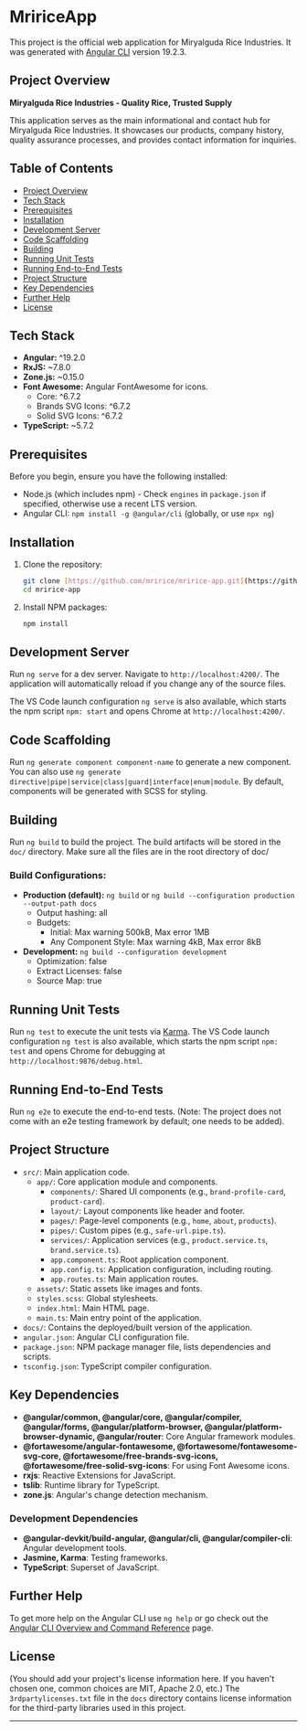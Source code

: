 # MririceApp

This project is the official web application for Miryalguda Rice Industries. It was generated with [Angular CLI](https://github.com/angular/angular-cli) version 19.2.3.

## Project Overview

**Miryalguda Rice Industries - Quality Rice, Trusted Supply**

This application serves as the main informational and contact hub for Miryalguda Rice Industries. It showcases our products, company history, quality assurance processes, and provides contact information for inquiries.

## Table of Contents

- [Project Overview](#project-overview)
- [Tech Stack](#tech-stack)
- [Prerequisites](#prerequisites)
- [Installation](#installation)
- [Development Server](#development-server)
- [Code Scaffolding](#code-scaffolding)
- [Building](#building)
- [Running Unit Tests](#running-unit-tests)
- [Running End-to-End Tests](#running-end-to-end-tests)
- [Project Structure](#project-structure)
- [Key Dependencies](#key-dependencies)
- [Further Help](#further-help)
- [License](#license)

## Tech Stack

* **Angular:** ^19.2.0
* **RxJS:** ~7.8.0
* **Zone.js:** ~0.15.0
* **Font Awesome:** Angular FontAwesome for icons.
    * Core: ^6.7.2
    * Brands SVG Icons: ^6.7.2
    * Solid SVG Icons: ^6.7.2
* **TypeScript:** ~5.7.2

## Prerequisites

Before you begin, ensure you have the following installed:
* Node.js (which includes npm) - Check `engines` in `package.json` if specified, otherwise use a recent LTS version.
* Angular CLI: `npm install -g @angular/cli` (globally, or use `npx ng`)

## Installation

1.  Clone the repository:
    ```bash
    git clone [https://github.com/mririce/mririce-app.git](https://github.com/mririce/mririce-app.git)
    cd mririce-app
    ```
2.  Install NPM packages:
    ```bash
    npm install
    ```

## Development Server

Run `ng serve` for a dev server. Navigate to `http://localhost:4200/`. The application will automatically reload if you change any of the source files.

The VS Code launch configuration `ng serve` is also available, which starts the npm script `npm: start` and opens Chrome at `http://localhost:4200/`.

## Code Scaffolding

Run `ng generate component component-name` to generate a new component. You can also use `ng generate directive|pipe|service|class|guard|interface|enum|module`. By default, components will be generated with SCSS for styling.

## Building

Run `ng build` to build the project. The build artifacts will be stored in the `doc/` directory.
Make sure all the files are in the root directory of doc/

### Build Configurations:

* **Production (default):** `ng build` or `ng build --configuration production --output-path docs`
    * Output hashing: all
    * Budgets:
        * Initial: Max warning 500kB, Max error 1MB
        * Any Component Style: Max warning 4kB, Max error 8kB
* **Development:** `ng build --configuration development`
    * Optimization: false
    * Extract Licenses: false
    * Source Map: true

## Running Unit Tests

Run `ng test` to execute the unit tests via [Karma](https://karma-runner.github.io).
The VS Code launch configuration `ng test` is also available, which starts the npm script `npm: test` and opens Chrome for debugging at `http://localhost:9876/debug.html`.

## Running End-to-End Tests

Run `ng e2e` to execute the end-to-end tests. (Note: The project does not come with an e2e testing framework by default; one needs to be added).

## Project Structure

* `src/`: Main application code.
    * `app/`: Core application module and components.
        * `components/`: Shared UI components (e.g., `brand-profile-card`, `product-card`).
        * `layout/`: Layout components like header and footer.
        * `pages/`: Page-level components (e.g., `home`, `about`, `products`).
        * `pipes/`: Custom pipes (e.g., `safe-url.pipe.ts`).
        * `services/`: Application services (e.g., `product.service.ts`, `brand.service.ts`).
        * `app.component.ts`: Root application component.
        * `app.config.ts`: Application configuration, including routing.
        * `app.routes.ts`: Main application routes.
    * `assets/`: Static assets like images and fonts.
    * `styles.scss`: Global stylesheets.
    * `index.html`: Main HTML page.
    * `main.ts`: Main entry point of the application.
* `docs/`: Contains the deployed/built version of the application.
* `angular.json`: Angular CLI configuration file.
* `package.json`: NPM package manager file, lists dependencies and scripts.
* `tsconfig.json`: TypeScript compiler configuration.

## Key Dependencies

* **@angular/common, @angular/core, @angular/compiler, @angular/forms, @angular/platform-browser, @angular/platform-browser-dynamic, @angular/router**: Core Angular framework modules.
* **@fortawesome/angular-fontawesome, @fortawesome/fontawesome-svg-core, @fortawesome/free-brands-svg-icons, @fortawesome/free-solid-svg-icons**: For using Font Awesome icons.
* **rxjs**: Reactive Extensions for JavaScript.
* **tslib**: Runtime library for TypeScript.
* **zone.js**: Angular's change detection mechanism.

### Development Dependencies

* **@angular-devkit/build-angular, @angular/cli, @angular/compiler-cli**: Angular development tools.
* **Jasmine, Karma**: Testing frameworks.
* **TypeScript**: Superset of JavaScript.

## Further Help

To get more help on the Angular CLI use `ng help` or go check out the [Angular CLI Overview and Command Reference](https://angular.dev/tools/cli) page.

## License

(You should add your project's license information here. If you haven't chosen one, common choices are MIT, Apache 2.0, etc.)
The `3rdpartylicenses.txt` file in the `docs` directory contains license information for the third-party libraries used in this project.

---
